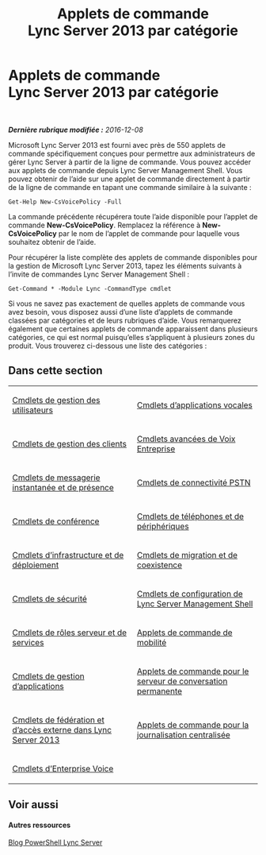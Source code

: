 ﻿---
title: Applets de commande Lync Server 2013 par catégorie
TOCTitle: Applets de commande Lync Server 2013 par catégorie
ms:assetid: 4ce274d7-b0ec-40b8-b85e-9a0613916ffb
ms:mtpsurl: https://technet.microsoft.com/fr-fr/library/Gg398306(v=OCS.15)
ms:contentKeyID: 49297139
ms.date: 12/10/2016
mtps_version: v=OCS.15
ms.translationtype: HT
---

# Applets de commande Lync Server 2013 par catégorie

 

_**Dernière rubrique modifiée :** 2016-12-08_

Microsoft Lync Server 2013 est fourni avec près de 550 applets de commande spécifiquement conçues pour permettre aux administrateurs de gérer Lync Server à partir de la ligne de commande. Vous pouvez accéder aux applets de commande depuis Lync Server Management Shell. Vous pouvez obtenir de l’aide sur une applet de commande directement à partir de la ligne de commande en tapant une commande similaire à la suivante :

    Get-Help New-CsVoicePolicy -Full

La commande précédente récupérera toute l’aide disponible pour l’applet de commande **New-CsVoicePolicy**. Remplacez la référence à **New-CsVoicePolicy** par le nom de l’applet de commande pour laquelle vous souhaitez obtenir de l’aide.

Pour récupérer la liste complète des applets de commande disponibles pour la gestion de Microsoft Lync Server 2013, tapez les éléments suivants à l’invite de commandes Lync Server Management Shell :

    Get-Command * -Module Lync -CommandType cmdlet

Si vous ne savez pas exactement de quelles applets de commande vous avez besoin, vous disposez aussi d’une liste d’applets de commande classées par catégories et de leurs rubriques d’aide. Vous remarquerez également que certaines applets de commande apparaissent dans plusieurs catégories, ce qui est normal puisqu’elles s’appliquent à plusieurs zones du produit. Vous trouverez ci-dessous une liste des catégories :

## Dans cette section


<table>
<colgroup>
<col style="width: 50%" />
<col style="width: 50%" />
</colgroup>
<tbody>
<tr class="odd">
<td><p><a href="lync-server-2013-user-management-cmdlets.md">Cmdlets de gestion des utilisateurs</a></p></td>
<td><p><a href="lync-server-2013-voice-application-cmdlets.md">Cmdlets d’applications vocales</a></p></td>
</tr>
<tr class="even">
<td><p><a href="lync-server-2013-client-management-cmdlets.md">Cmdlets de gestion des clients</a></p></td>
<td><p><a href="lync-server-2013-advanced-enterprise-voice-cmdlets.md">Cmdlets avancées de Voix Entreprise</a></p></td>
</tr>
<tr class="odd">
<td><p><a href="lync-server-2013-im-and-presence-cmdlets.md">Cmdlets de messagerie instantanée et de présence</a></p></td>
<td><p><a href="lync-server-2013-pstn-connectivity-cmdlets.md">Cmdlets de connectivité PSTN</a></p></td>
</tr>
<tr class="even">
<td><p><a href="lync-server-2013-conferencing-cmdlets.md">Cmdlets de conférence</a></p></td>
<td><p><a href="lync-server-2013-phones-and-devices-cmdlets.md">Cmdlets de téléphones et de périphériques</a></p></td>
</tr>
<tr class="odd">
<td><p><a href="lync-server-2013-infrastructure-and-deployment-cmdlets.md">Cmdlets d’infrastructure et de déploiement</a></p></td>
<td><p><a href="lync-server-2013-migration-and-coexistence-cmdlets.md">Cmdlets de migration et de coexistence</a></p></td>
</tr>
<tr class="even">
<td><p><a href="lync-server-2013-security-cmdlets.md">Cmdlets de sécurité</a></p></td>
<td><p><a href="lync-server-2013-lync-server-management-shell-configuration-cmdlets.md">Cmdlets de configuration de Lync Server Management Shell</a></p></td>
</tr>
<tr class="odd">
<td><p><a href="lync-server-2013-server-roles-and-services-cmdlets.md">Cmdlets de rôles serveur et de services</a></p></td>
<td><p><a href="lync-server-2013-mobility-cmdlets.md">Applets de commande de mobilité</a></p></td>
</tr>
<tr class="even">
<td><p><a href="lync-server-2013-application-management-cmdlets.md">Cmdlets de gestion d’applications</a></p></td>
<td><p><a href="lync-server-2013-persistent-chat-server-cmdlets.md">Applets de commande pour le serveur de conversation permanente</a></p></td>
</tr>
<tr class="odd">
<td><p><a href="lync-server-2013-federation-and-external-access-cmdlets.md">Cmdlets de fédération et d’accès externe dans Lync Server 2013</a></p></td>
<td><p><a href="lync-server-2013-centralized-logging-cmdlets.md">Applets de commande pour la journalisation centralisée</a></p></td>
</tr>
<tr class="even">
<td><p><a href="lync-server-2013-enterprise-voice-cmdlets.md">Cmdlets d’Enterprise Voice</a></p></td>
<td><p></p></td>
</tr>
</tbody>
</table>


## Voir aussi

#### Autres ressources

[Blog PowerShell Lync Server](http://go.microsoft.com/fwlink/?linkid=203150%26clcid=0x40c)

